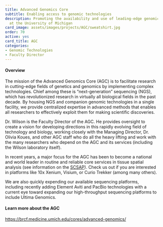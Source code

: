 ```yaml
---
title: Advanced Genomics Core
subtitle: Enabling access to genomic technologies
description: Promoting the availability and use of leading-edge genomic technologies
  at the University of Michigan
card_image: assets/images/projects/AGC/sweatshirt.jpg
order: 70
active: yes
card_title: AGC
categories:
- Genomic Technologies
- Faculty Director
---
```


#### Overview

The mission of the Advanced Genomics Core (AGC) is to facilitate research in cutting-edge fields of genetics and genomics by implementing complex technologies. Chief among these is “next-generation” sequencing (NGS), which has revolutionized research in virtually all biological fields in the past decade. By housing NGS and companion genomic technologies in a single facility, we provide centralized expertise in advanced methods that enables all researchers to effectively exploit them for making scientific discoveries.

Dr. Wilson is the Faculty Director of the AGC. He provides oversight to create a vision for developing directions in this rapidly evolving field of technology and biology, working closely with the Managing Director, Dr. Olivia Koues, and other AGC staff who do all the heavy lifting and work with the many researchers who depend on the AGC and its services (including the Wilson laboratory itself).

In recent years, a major focus for the AGC has been to become a national and world leader in routine and reliable core services in tissue spatial analysis 
(see information on the [SCSAP](https://wilsonte-umich.github.io/projects/scsap/)). Check us out if you are interested in platforms like 10x Xenium, Visium, or
Curio Trekker (among many others).

We are also quickly expending our available sequencing platforms, including recently adding Element Aviti and PacBio technologies with a current eye toward
expanding our high-throughput sequencing platforms to include Ultima Genomics.

#### Learn more about the AGC

<https://brcf.medicine.umich.edu/cores/advanced-genomics/>

